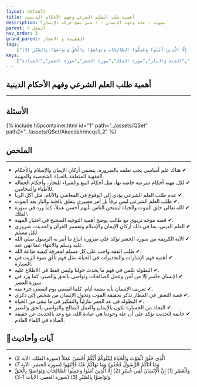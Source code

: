 ```yaml
---
layout: default
title: أهمية طلب العلم الشرعي وفهم الأحكام الدينية
description: تمهيد - علة وجود الإنسان - ١ متى تصح حركة الإنسان؟
parent: الفصل ٢
nav_order: 3
grand_parent: العقيدة و الاعجاز
tags: 
    ["الَّذِي خَلَقَ الْمَوْتَ وَالْحَيَاةَ لِيَبْلُوَكُمْ أَيُّكُمْ أَحْسَنُ عَمَلاً","وَمَا آتَاكُمُ الرَّسُولُ فَخُذُوهُ وَمَا نَهَاكُمْ عَنْهُ فَانْتَهُوا","وَالْعَصْرِ (1) إِنَّ الْإِنْسَانَ لَفِي خُسْرٍ (2) إِلَّا الَّذِينَ آمَنُوا وَعَمِلُوا الصَّالِحَاتِ وَتَوَاصَوْا بِالْحَقِّ وَتَوَاصَوْا بِالصَّبْرِ (3)"]
keys:
    ["طلب العلم الشرعي","أركان الإيمان","أركان الإسلام","الأحكام الفقهية","الربا","الجنة والنار","سورة الملك","سورة الحشر","سورة العصر","العبادة"]
---
```

## ‏أهمية طلب العلم الشرعي وفهم الأحكام الدينية
***
## الأسئلة 
{% include h5pcontainer.html id="1" path="../assets/QSet" path2="../assets/QSet/Akeedah/mcqs1_2" %}
## الملخص
***
- ‏✔ هناك علم أساسي يجب تعلمه بالضرورة، يتضمن أركان الإيمان والإسلام والأحكام الفقهية المتعلقة بالحياة الشخصية والمهنية. 
- ‏✔ لكل مهنة أحكام شرعية خاصة بها، مثل أحكام البيع والشراء للتجار، وأحكام الجعالة للأطباء والمحامين. 
- ‏✔ عدم طلب العلم الشرعي يؤدي إلى الوقوع في المعاصي والآثام، مثل أكل الربا. 
- ‏✔ طلب العلم الشرعي ليس ترفاً بل أمر مصيري يتعلق بالجنة والنار بعد الموت. 
- ‏✔ الله تعالى خلق الموت والحياة ليمتحن الناس بأيهم أحسن عملاً، كما ورد في سورة الملك. 
- ‏✔ قصة موجه تربوي مع طالب يوضح أهمية التوجيه الصحيح في اختيار المهنة. 
- ‏✔ العلم الديني، بما في ذلك أركان الإيمان والإسلام وتفسير القرآن والحديث، ضروري لكل مسلم. 
- ‏✔ الآية الكريمة من سورة الحشر تؤكد على ضرورة اتباع ما أمر به الرسول صلى الله عليه وسلم والانتهاء عما نهى عنه. 
- ‏✔ طلب الفقه واجب على كل مسلم لمعرفة كيفية طاعة الله. 
- ‏✔ أهمية فهم الإشارات والتحذيرات في الحياة، مثل فهم تألق ضوء الزيت في السيارة. 
- ‏✔ البطولة تكمن في فهم ما يحدث حولنا وليس فقط في الاطلاع عليه. 
- ‏✔ الإنسان خاسر إلا من آمن وعمل الصالحات وتواصى بالحق والصبر، كما ورد في سورة العصر. 
- ‏✔ تعريف الإنسان بأنه بضعة أيام، كلما انقضى يوم انقضى جزء منه. 
- ‏✔ قصة النعش في المطار تذكر بحقيقة الموت وتحول الإنسان من شخص إلى ذكرى. 
- ‏✔ البطولة في عد العمر تنازلياً والتفكير في ما تبقى من الحياة. 
- ‏✔ النجاة من الخسارة تكون بالإيمان والعمل الصالح والتواصي بالحق والصبر. 
- ‏✔ خاتمة الحديث تؤكد على أن علة وجودنا هي عبادة الله، مع وعد بالحديث عن حقيقة العبادة في اللقاء القادم. 

## 📜آيات وأحاديث
***
- ‏الَّذِي خَلَقَ الْمَوْتَ وَالْحَيَاةَ لِيَبْلُوَكُمْ أَيُّكُمْ أَحْسَنُ عَمَلاً (سورة الملك، الآية 2)
- ‏وَمَا آتَاكُمُ الرَّسُولُ فَخُذُوهُ وَمَا نَهَاكُمْ عَنْهُ فَانْتَهُوا (سورة الحشر، الآية 7)
- ‏وَالْعَصْرِ (1) إِنَّ الْإِنْسَانَ لَفِي خُسْرٍ (2) إِلَّا الَّذِينَ آمَنُوا وَعَمِلُوا الصَّالِحَاتِ وَتَوَاصَوْا بِالْحَقِّ وَتَوَاصَوْا بِالصَّبْرِ (3) (سورة العصر، الآيات 1-3)

